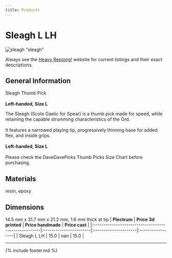 ```yaml
---
title: Products
---
```


# Sleagh L LH

![sleagh](../assets/img/sleagh.jpg) "sleagh"

Always see the [Heavy Repping!](https://www.heavyrepping.com) website for current listings and their exact descriptions.

## General Information
Sleagh Thumb Pick<br/><br/>**Left-handed, Size L**

The Sleagh (Scots Gaelic for Spear) is a thumb pick made for speed, while retaining the capable strumming characteristics of the Òrd.<br/><br/>It features a narrowed playing tip, progressively thinning base for added flex, and inside grips.<br/><br/>**Left-handed, Size L**<br/><br/>Please check the DaveDavePicks Thumb Picks Size Chart before purchasing.

## Materials
resin, epoxy

## Dimensions
14.5 mm x 31.7 mm x 21.2 mm, 1.6 mm thick at tip
| **Plectrum**                                        | **Price 3d printed**   | **Price handmade**   | **Price cast**   |
|:----------------------------------------------------|:-----------------------|:---------------------|:-----------------|
| Sleagh L LH                                          | 15.0               | nan             | 15.0         |

---

{% include footer.md %}